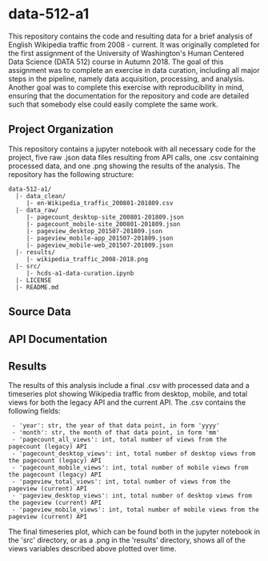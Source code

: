# data-512-a1

This repository contains the code and resulting data for a brief analysis of English Wikipedia traffic from 2008 - current. It was originally completed for the first assignment of the University of Washington's Human Centered Data Science (DATA 512) course in Autumn 2018. The goal of this assignment was to complete an exercise in data curation, including all major steps in the pipeline, namely data acquisition, processing, and analysis. Another goal was to complete this exercise with reproducibility in mind, ensuring that the documentation for the repository and code are detailed such that somebody else could easily complete the same work.

## Project Organization
This repository contains a jupyter notebook with all necessary code for the project, five raw .json data files resulting from API calls, one .csv containing processed data, and one .png showing the results of the analysis. The repository has the following structure: 

```
data-512-a1/
  |- data_clean/
     |- en-Wikipedia_traffic_200801-201809.csv
  |- data_raw/
     |- pagecount_desktop-site_200801-201809.json
     |- pagecount_mobile-site_200801-201809.json
     |- pageview_desktop_201507-201809.json
     |- pageview_mobile-app_201507-201809.json
     |- pageview_mobile-web_201507-201809.json
  |- results/
     |- wikipedia_traffic_2008-2018.png
  |- src/
     |- hcds-a1-data-curation.ipynb
  |- LICENSE
  |- README.md
```

## Source Data

## API Documentation

## Results
The results of this analysis include a final .csv with processed data and a timeseries plot showing Wikipedia traffic from desktop, mobile, and total views for both the legacy API and the current API. The .csv contains the following fields:

```
 - 'year': str, the year of that data point, in form 'yyyy'
 - 'month': str, the month of that data point, in form 'mm'
 - 'pagecount_all_views': int, total number of views from the pagecount (legacy) API
 - 'pagecount_desktop_views': int, total number of desktop views from the pagecount (legacy) API
 - 'pagecount_mobile_views': int, total number of mobile views from the pagecount (legacy) API
 - 'pageview_total_views': int, total number of views from the pageview (current) API
 - 'pageview_desktop_views': int, total number of desktop views from the pageview (current) API
 - 'pageview_mobile_views': int, total number of mobile views from the pageview (current) API
```
The final timeseries plot, which can be found both in the jupyter notebook in the 'src' directory, or as a .png in the 'results' directory, shows all of the views variables described above plotted over time. 
